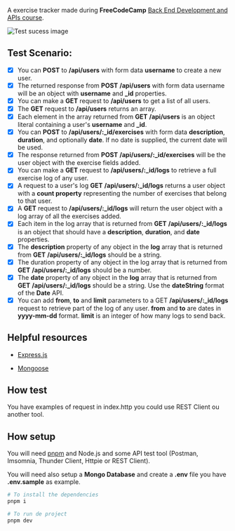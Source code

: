 A exercise tracker made during **FreeCodeCamp** [Back End Development and APIs course](https://www.freecodecamp.org/learn/back-end-development-and-apis).

![Test sucess image](https://github.com/user-attachments/assets/4db7294a-0dab-40a5-91c4-15ded27d49df)


## Test Scenario:
- [x] You can **POST** to **/api/users** with form data **username** to create a new user.
- [x] The returned response from **POST** **/api/users** with form data username will be an object with **username** and **_id** properties.
- [x] You can make a **GET** request to **/api/users** to get a list of all users.
- [x] The **GET** request to **/api/users** returns an array.
- [x] Each element in the array returned from **GET** **/api/users** is an object literal containing a user's **username** and **_id**.
- [x] You can **POST** to **/api/users/:_id/exercises** with form data **description**, **duration**, and optionally **date**. If no date is supplied, the current date will be used.
- [x] The response returned from **POST** **/api/users/:_id/exercises** will be the user object with the exercise fields added.
- [x] You can make a **GET** request to **/api/users/:_id/logs** to retrieve a full exercise log of any user.
- [x] A request to a user's log **GET** **/api/users/:_id/logs** returns a user object with a **count property** representing the number of exercises that belong to that user.
- [x] A **GET** request to **/api/users/:_id/logs** will return the user object with a log array of all the exercises added.
- [x] Each item in the log array that is returned from **GET** **/api/users/:_id/logs** is an object that should have a **description**, **duration**, and **date** properties.
- [x] The **description** property of any object in the **log** array that is returned from **GET** **/api/users/:_id/logs** should be a string.
- [x] The duration property of any object in the log array that is returned from **GET** **/api/users/:_id/logs** should be a number.
- [x] The **date** property of any object in the **log** array that is returned from **GET** **/api/users/:_id/logs** should be a string. Use the **dateString** format of the **Date** API.
- [x] You can add **from**, **to** and **limit** parameters to a GET **/api/users/:_id/logs** request to retrieve part of the log of any user. **from** and **to** are dates in **yyyy-mm-dd** format. **limit** is an integer of how many logs to send back.

## Helpful resources

- [Express.js](https://expressjs.com/)

- [Mongoose](https://mongoosejs.com/)


## How test

You have examples of request in index.http you could use REST Client ou another tool.

## How setup

You will need [pnpm](https://pnpm.io/) and Node.js and some API test tool (Postman, Imsomnia, Thunder Client, Httpie or REST Client).

You will need also setup a **Mongo Database** and create a **.env** file you have **.env.sample** as example.

```bash
# To install the dependencies
pnpm i
```

```bash
# To run de project
pnpm dev
```
